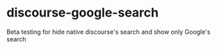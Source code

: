 # discourse-google-search
Beta testing for hide native discourse's search and show only Google's search

